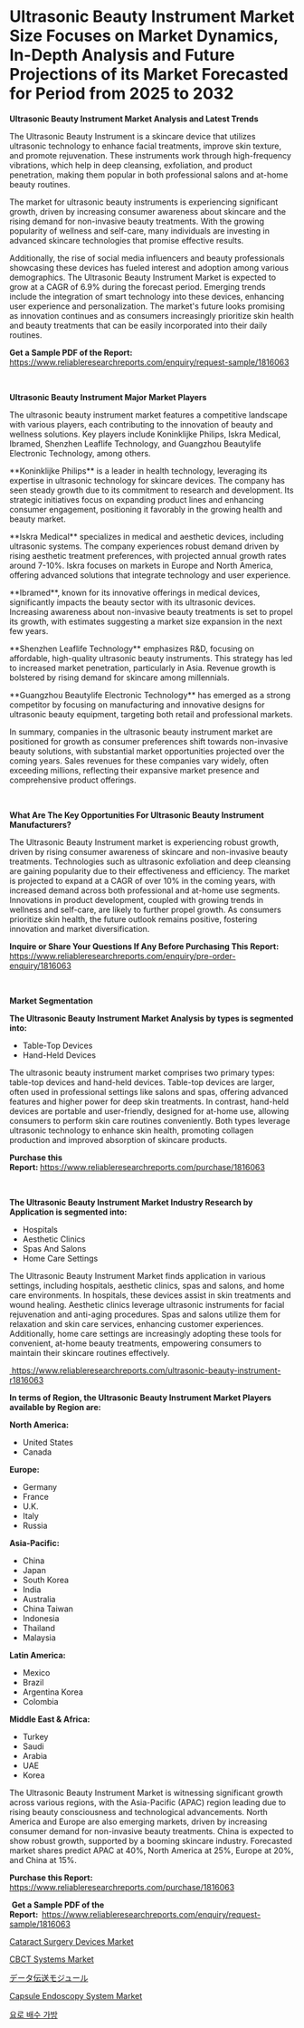 <p><h1>Ultrasonic Beauty Instrument Market Size Focuses on Market Dynamics, In-Depth Analysis and Future Projections of its Market Forecasted for Period from 2025 to 2032</h1></p><p><strong>Ultrasonic Beauty Instrument Market Analysis and Latest Trends</strong></p>
<p><p>The Ultrasonic Beauty Instrument is a skincare device that utilizes ultrasonic technology to enhance facial treatments, improve skin texture, and promote rejuvenation. These instruments work through high-frequency vibrations, which help in deep cleansing, exfoliation, and product penetration, making them popular in both professional salons and at-home beauty routines. </p><p>The market for ultrasonic beauty instruments is experiencing significant growth, driven by increasing consumer awareness about skincare and the rising demand for non-invasive beauty treatments. With the growing popularity of wellness and self-care, many individuals are investing in advanced skincare technologies that promise effective results. </p><p>Additionally, the rise of social media influencers and beauty professionals showcasing these devices has fueled interest and adoption among various demographics. The Ultrasonic Beauty Instrument Market is expected to grow at a CAGR of 6.9% during the forecast period. Emerging trends include the integration of smart technology into these devices, enhancing user experience and personalization. The market's future looks promising as innovation continues and as consumers increasingly prioritize skin health and beauty treatments that can be easily incorporated into their daily routines.</p></p>
<p><strong>Get a Sample PDF of the Report:&nbsp;</strong> <a href="https://www.reliableresearchreports.com/enquiry/request-sample/1816063?utm_campaign=123&utm_medium=2&utm_source=Github&utm_content=ia&utm_term=04032025&utm_id=ultrasonic-beauty-instrument">https://www.reliableresearchreports.com/enquiry/request-sample/1816063</a></p>
<p>&nbsp;</p>
<p><strong>Ultrasonic Beauty Instrument Major Market Players</strong></p>
<p><p>The ultrasonic beauty instrument market features a competitive landscape with various players, each contributing to the innovation of beauty and wellness solutions. Key players include Koninklijke Philips, Iskra Medical, Ibramed, Shenzhen Leaflife Technology, and Guangzhou Beautylife Electronic Technology, among others.</p><p>**Koninklijke Philips** is a leader in health technology, leveraging its expertise in ultrasonic technology for skincare devices. The company has seen steady growth due to its commitment to research and development. Its strategic initiatives focus on expanding product lines and enhancing consumer engagement, positioning it favorably in the growing health and beauty market.</p><p>**Iskra Medical** specializes in medical and aesthetic devices, including ultrasonic systems. The company experiences robust demand driven by rising aesthetic treatment preferences, with projected annual growth rates around 7-10%. Iskra focuses on markets in Europe and North America, offering advanced solutions that integrate technology and user experience.</p><p>**Ibramed**, known for its innovative offerings in medical devices, significantly impacts the beauty sector with its ultrasonic devices. Increasing awareness about non-invasive beauty treatments is set to propel its growth, with estimates suggesting a market size expansion in the next few years.</p><p>**Shenzhen Leaflife Technology** emphasizes R&D, focusing on affordable, high-quality ultrasonic beauty instruments. This strategy has led to increased market penetration, particularly in Asia. Revenue growth is bolstered by rising demand for skincare among millennials.</p><p>**Guangzhou Beautylife Electronic Technology** has emerged as a strong competitor by focusing on manufacturing and innovative designs for ultrasonic beauty equipment, targeting both retail and professional markets.</p><p>In summary, companies in the ultrasonic beauty instrument market are positioned for growth as consumer preferences shift towards non-invasive beauty solutions, with substantial market opportunities projected over the coming years. Sales revenues for these companies vary widely, often exceeding millions, reflecting their expansive market presence and comprehensive product offerings.</p></p>
<p>&nbsp;</p>
<p><strong>What Are The Key Opportunities For Ultrasonic Beauty Instrument Manufacturers?</strong></p>
<p><p>The Ultrasonic Beauty Instrument market is experiencing robust growth, driven by rising consumer awareness of skincare and non-invasive beauty treatments. Technologies such as ultrasonic exfoliation and deep cleansing are gaining popularity due to their effectiveness and efficiency. The market is projected to expand at a CAGR of over 10% in the coming years, with increased demand across both professional and at-home use segments. Innovations in product development, coupled with growing trends in wellness and self-care, are likely to further propel growth. As consumers prioritize skin health, the future outlook remains positive, fostering innovation and market diversification.</p></p>
<p><strong>Inquire or Share Your Questions If Any Before Purchasing This Report:</strong> <a href="https://www.reliableresearchreports.com/enquiry/pre-order-enquiry/1816063?utm_campaign=123&utm_medium=2&utm_source=Github&utm_content=ia&utm_term=04032025&utm_id=ultrasonic-beauty-instrument">https://www.reliableresearchreports.com/enquiry/pre-order-enquiry/1816063</a></p>
<p>&nbsp;</p>
<p><strong>Market Segmentation</strong></p>
<p><strong>The Ultrasonic Beauty Instrument Market Analysis by types is segmented into:</strong></p>
<p><ul><li>Table-Top Devices</li><li>Hand-Held Devices</li></ul></p>
<p><p>The ultrasonic beauty instrument market comprises two primary types: table-top devices and hand-held devices. Table-top devices are larger, often used in professional settings like salons and spas, offering advanced features and higher power for deep skin treatments. In contrast, hand-held devices are portable and user-friendly, designed for at-home use, allowing consumers to perform skin care routines conveniently. Both types leverage ultrasonic technology to enhance skin health, promoting collagen production and improved absorption of skincare products.</p></p>
<p><strong>Purchase this Report:&nbsp;</strong><a href="https://www.reliableresearchreports.com/purchase/1816063?utm_campaign=123&utm_medium=2&utm_source=Github&utm_content=ia&utm_term=04032025&utm_id=ultrasonic-beauty-instrument">https://www.reliableresearchreports.com/purchase/1816063</a></p>
<p>&nbsp;</p>
<p><strong>The Ultrasonic Beauty Instrument Market Industry Research by Application is segmented into:</strong></p>
<p><ul><li>Hospitals</li><li>Aesthetic Clinics</li><li>Spas And Salons</li><li>Home Care Settings</li></ul></p>
<p><p>The Ultrasonic Beauty Instrument Market finds application in various settings, including hospitals, aesthetic clinics, spas and salons, and home care environments. In hospitals, these devices assist in skin treatments and wound healing. Aesthetic clinics leverage ultrasonic instruments for facial rejuvenation and anti-aging procedures. Spas and salons utilize them for relaxation and skin care services, enhancing customer experiences. Additionally, home care settings are increasingly adopting these tools for convenient, at-home beauty treatments, empowering consumers to maintain their skincare routines effectively.</p></p>
<p><a href="https://www.reliableresearchreports.com/ultrasonic-beauty-instrument-r1816063?utm_campaign=123&utm_medium=2&utm_source=Github&utm_content=ia&utm_term=04032025&utm_id=ultrasonic-beauty-instrument">&nbsp;https://www.reliableresearchreports.com/ultrasonic-beauty-instrument-r1816063</a></p>
<p><strong>In terms of Region, the Ultrasonic Beauty Instrument Market Players available by Region are:</strong></p>
<p>
    <p> <strong> North America: </strong>
        <ul>
            <li>United States</li>
            <li>Canada</li>
        </ul>
        </p> 
    <p> <strong> Europe: </strong>
        <ul>
            <li>Germany</li>
            <li>France</li>
            <li>U.K.</li>
            <li>Italy</li>
            <li>Russia</li>
        </ul>
        </p> 
    <p> <strong> Asia-Pacific: </strong>
        <ul>
            <li>China</li>
            <li>Japan</li>
            <li>South Korea</li>
            <li>India</li>
            <li>Australia</li>
            <li>China Taiwan</li>
            <li>Indonesia</li>
            <li>Thailand</li>
            <li>Malaysia</li>
        </ul>
        </p> 
    <p> <strong> Latin America: </strong>
        <ul>
            <li>Mexico</li>
            <li>Brazil</li>
            <li>Argentina Korea</li>
            <li>Colombia</li>
        </ul>
        </p> 
    <p> <strong> Middle East & Africa: </strong>
        <ul>
            <li>Turkey</li>
            <li>Saudi</li>
            <li>Arabia</li>
            <li>UAE</li>
            <li>Korea</li>
        </ul>
    </p>
    </p>
<p><p>The Ultrasonic Beauty Instrument Market is witnessing significant growth across various regions, with the Asia-Pacific (APAC) region leading due to rising beauty consciousness and technological advancements. North America and Europe are also emerging markets, driven by increasing consumer demand for non-invasive beauty treatments. China is expected to show robust growth, supported by a booming skincare industry. Forecasted market shares predict APAC at 40%, North America at 25%, Europe at 20%, and China at 15%.</p></p>
<p><strong>Purchase this Report: </strong><a href="https://www.reliableresearchreports.com/purchase/1816063?utm_campaign=123&utm_medium=2&utm_source=Github&utm_content=ia&utm_term=04032025&utm_id=ultrasonic-beauty-instrument">https://www.reliableresearchreports.com/purchase/1816063</a></p>
<p>&nbsp;<strong>Get a Sample PDF of the Report:&nbsp;&nbsp;</strong><a href="https://www.reliableresearchreports.com/enquiry/request-sample/1816063?utm_campaign=123&utm_medium=2&utm_source=Github&utm_content=ia&utm_term=04032025&utm_id=ultrasonic-beauty-instrument">https://www.reliableresearchreports.com/enquiry/request-sample/1816063</a></p>
<p><strong></strong></p>
<p><p><a href="https://github.com/dukawashviro/Market-Research-Report-List-1/blob/main/cataract-surgery-devices-market.md?utm_campaign=123&utm_medium=2&utm_source=Github&utm_content=ia&utm_term=04032025&utm_id=ultrasonic-beauty-instrument">Cataract Surgery Devices Market</a></p><p><a href="https://github.com/lydiadrauth5/Market-Research-Report-List-1/blob/main/cbct-systems-market.md?utm_campaign=123&utm_medium=2&utm_source=Github&utm_content=ia&utm_term=04032025&utm_id=ultrasonic-beauty-instrument">CBCT Systems Market</a></p><p><a href="https://github.com/mohamedbakry57/Market-Research-Report-List-7/blob/main/485684240951.md?utm_campaign=123&utm_medium=2&utm_source=Github&utm_content=ia&utm_term=04032025&utm_id=ultrasonic-beauty-instrument">データ伝送モジュール</a></p><p><a href="https://github.com/molayrabeta/Market-Research-Report-List-1/blob/main/capsule-endoscopy-system-market.md?utm_campaign=123&utm_medium=2&utm_source=Github&utm_content=ia&utm_term=04032025&utm_id=ultrasonic-beauty-instrument">Capsule Endoscopy System Market</a></p><p><a href="https://github.com/laholand/Market-Research-Report-List-7/blob/main/829892341208.md?utm_campaign=123&utm_medium=2&utm_source=Github&utm_content=ia&utm_term=04032025&utm_id=ultrasonic-beauty-instrument">요로 배수 가방</a></p></p>